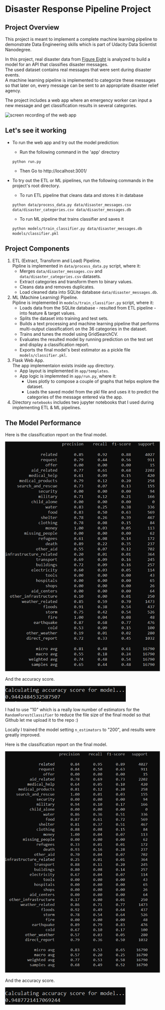 # Disaster Response Pipeline Project

## Project Overview
This project is meant to implement a complete machine learning pipeline to demonstrate Data Engineering skills which is part of Udacity Data Scientist Nanodegree.

In this project, real disaster data from [Figure Eight](https://www.figure-eight.com/) is analyzed to build a model for an API that classifies disaster messages.\
The used dataset contains real messages that were sent during disaster events.\
A machine learning pipeline is implemented to categorize these messages so that later on, every message can be sent to an appropriate disaster relief agency.

The project includes a web app where an emergency worker can input a new message and get classification results in several categories.

![screen recording of the web app](media/classifier_app.gif)



## Let's see it working
- To run the web app and try out the model prediction:
    - Run the following command in the 'app' directory
    ```shell
    python run.py
    ```
    - Then Go to http://localhost:3001/

- To try out the ETL or ML pipelines, run the following commands in the project's root directory.
    - To run ETL pipeline that cleans data and stores it in database
    ```shell
    python data/process_data.py data/disaster_messages.csv data/disaster_categories.csv data/disaster_messages.db
    ```
    - To run ML pipeline that trains classifier and saves it
    ```shell
    python models/train_classifier.py data/disaster_messages.db models/classifier.pkl
    ```

## Project Components
1. ETL (Extract, Transform and Load) Pipeline.\
   Pipline is implemented in `data/process_data.py` script, where it:
    - Merges `data/disaster_messages.csv` and `data/disaster_categories.csv` datasets.
    - Extract categories and transform them to binary values.
    - Cleans data and removes duplicates.
    - Load cleaned data into SQLite database `data/disaster_messages.db`.
2. ML (Machine Learning) Pipeline.\
   Pipline is implemented in `models/train_classifier.py` script, where it:
    - Loads data from the SQLite database - resulted from ETL pipeline - into feature & target values.
    - Splits the dataset into training and test sets.
    - Builds a text processing and machine learning pipeline that performs multi-output classification\ 
      on the 36 categories in the dataset.
    - Trains and tunes the model using GridSearchCV.
    - Evaluates the resulted model by running prediction on the test set and display a classification report.
    - Exports the final model's best estimator as a pickle file `models/classifier.pkl`.
3. Flask Web App.\
   The app implementaion exists inside `app` directory.
    - App layout is implemented in `app/templates`.
    - App logic is implemnted in `app/run.py`, where it:
        - Uses plotly to compose a couple of graphs that helps explore the dataset.
        - Loads the saved model from the pkl file and uses it to predict the categories of the message entered via the app.
4. Directory `notebooks` includes two jupyter notebooks that I used during implementing ETL & ML pipelines.

## The Model Performance
Here is the classification report on the final model.

![Model classification report](media/classification_report.png)

And the accuracy score.

![Model Accuracy score](media/accuracy_score.png)

I had to use "10" which is a really low number of estimators for the `RandomForestClassifier` to reduce the file size of the final model so that Github let me upload it to the repo :) 

Locally I trained the model setting `n_estimators` to "200", and results were greatly improved.

Here is the classification report on the final model.

![Model classification report](media/classification_report_200.png)

And the accuracy score.

![Model Accuracy score](media/accuracy_score_200.png)


   


